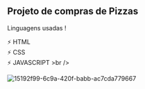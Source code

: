 ## Projeto de compras de Pizzas
 
 Linguagens usadas !

⚡ HTML <br />
⚡ CSS <br />
⚡ JAVASCRIPT >br />

![15192f99-6c9a-420f-babb-ac7cda779667](https://user-images.githubusercontent.com/127895836/226120926-4179166e-aa19-4675-870f-599dc14a69db.jpg)
